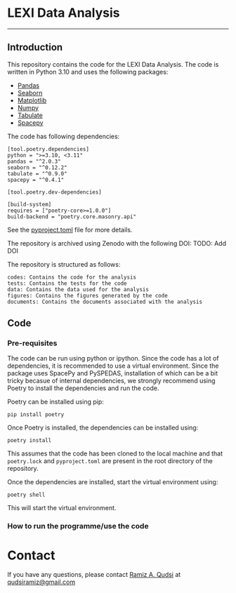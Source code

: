 # LEXI Data Analysis
---
## Introduction
This repository contains the code for the LEXI Data Analysis. The code is written in Python 3.10 and
uses the following packages:
* [Pandas](https://pandas.pydata.org/)
* [Seaborn](https://seaborn.pydata.org/)
* [Matplotlib](https://matplotlib.org/)
* [Numpy](https://numpy.org/)
* [Tabulate](https://pypi.org/project/tabulate/)
* [Spacepy](https://spacepy.github.io/)

The code has following dependencies:
```
[tool.poetry.dependencies]
python = ">=3.10, <3.11"
pandas = "^2.0.3"
seaborn = "^0.12.2"
tabulate = "^0.9.0"
spacepy = "^0.4.1"

[tool.poetry.dev-dependencies]

[build-system]
requires = ["poetry-core>=1.0.0"]
build-backend = "poetry.core.masonry.api"
```

See the [pyproject.toml](pyproject.toml) file for more details.

The repository is archived using Zenodo with the following DOI:
 TODO: Add DOI

The repository is structured as follows:
```
codes: Contains the code for the analysis
tests: Contains the tests for the code
data: Contains the data used for the analysis
figures: Contains the figures generated by the code
documents: Contains the documents associated with the analysis
```

## Code

### Pre-requisites

The code can be run using python or ipython. Since the code has a lot of dependencies, it is
recommended to use a virtual environment.
Since the package uses SpacePy and PySPEDAS, installation of which can be a bit tricky becasue of
internal dependencies, we strongly recommend using Poetry to install the dependencies and run the
code.

Poetry can be installed using pip:
```
pip install poetry
```
Once Poetry is installed, the dependencies can be installed using:
```
poetry install
```
This assumes that the code has been cloned to the local machine and that ```poetry.lock``` and
```pyproject.toml``` are present in the root directory of the repository.

Once the dependencies are installed, start the virtual environment using:
```
poetry shell
```
This will start the virtual environment.

### How to run the programme/use the code


# Contact
If you have any questions, please contact [Ramiz A. Qudsi](https://www.qudsiramiz.space/) at
qudsiramiz@gmail.com
